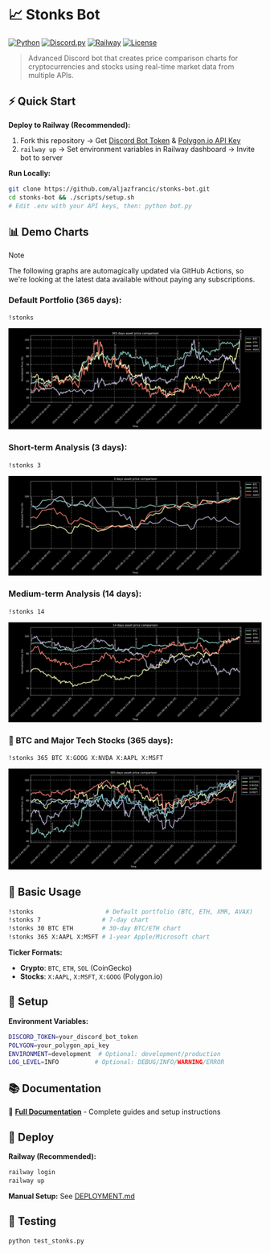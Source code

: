 # 📈 Stonks Bot

[![Python](https://img.shields.io/badge/Python-3.12+-blue.svg)](https://www.python.org/downloads/)
[![Discord.py](https://img.shields.io/badge/Discord.py-2.0+-green.svg)](https://discordpy.readthedocs.io/)
[![Railway](https://img.shields.io/badge/Deploy%20on-Railway-000000.svg?logo=railway)](https://railway.app/)
[![License](https://img.shields.io/badge/License-MIT-yellow.svg)](LICENSE)

> Advanced Discord bot that creates price comparison charts for cryptocurrencies and stocks using real-time market data from multiple APIs.

## ⚡ Quick Start

**Deploy to Railway (Recommended):**
1. Fork this repository → Get [Discord Bot Token](https://discord.com/developers/applications) & [Polygon.io API Key](https://polygon.io/)
2. `railway up` → Set environment variables in Railway dashboard → Invite bot to server

**Run Locally:**
```bash
git clone https://github.com/aljazfrancic/stonks-bot.git
cd stonks-bot && ./scripts/setup.sh
# Edit .env with your API keys, then: python bot.py
```

## 📊 Demo Charts

> [!NOTE]
> The following graphs are automagically updated via GitHub Actions, so we're looking at the latest data available without paying any subscriptions.

### **Default Portfolio (365 days):**
```text
!stonks
```
![Default Portfolio](pics/!stonks.png)

### **Short-term Analysis (3 days):**
```text
!stonks 3
```
![3-Day Chart](pics/!stonks_3.png)

### **Medium-term Analysis (14 days):**
```text
!stonks 14
```
![14-Day Chart](pics/!stonks_14.png)

### **🚂 BTC and Major Tech Stocks (365 days):**
```text
!stonks 365 BTC X:GOOG X:NVDA X:AAPL X:MSFT
```
![BTC and Tech Stocks](pics/!stonks_365_BTC_X-GOOG_X-NVDA_X-AAPL_X-MSFT.png)

## 🎯 Basic Usage

```bash
!stonks                    # Default portfolio (BTC, ETH, XMR, AVAX)
!stonks 7                 # 7-day chart
!stonks 30 BTC ETH        # 30-day BTC/ETH chart
!stonks 365 X:AAPL X:MSFT # 1-year Apple/Microsoft chart
```

**Ticker Formats:**
- **Crypto**: `BTC`, `ETH`, `SOL` (CoinGecko)
- **Stocks**: `X:AAPL`, `X:MSFT`, `X:GOOG` (Polygon.io)

## 🔧 Setup

**Environment Variables:**
```bash
DISCORD_TOKEN=your_discord_bot_token
POLYGON=your_polygon_api_key
ENVIRONMENT=development  # Optional: development/production
LOG_LEVEL=INFO          # Optional: DEBUG/INFO/WARNING/ERROR
```

## 📚 Documentation

📖 **[Full Documentation](docs/README.md)** - Complete guides and setup instructions

## 🚂 Deploy

**Railway (Recommended):**
```bash
railway login
railway up
```

**Manual Setup:** See [DEPLOYMENT.md](DEPLOYMENT.md)

## 🧪 Testing

```bash
python test_stonks.py
```
